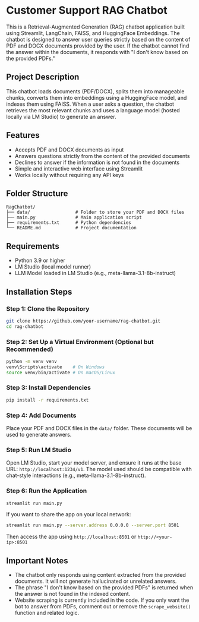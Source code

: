 # Customer Support RAG Chatbot

This is a Retrieval-Augmented Generation (RAG) chatbot application built using Streamlit, LangChain, FAISS, and HuggingFace Embeddings. The chatbot is designed to answer user queries strictly based on the content of PDF and DOCX documents provided by the user. If the chatbot cannot find the answer within the documents, it responds with "I don't know based on the provided PDFs."

## Project Description

This chatbot loads documents (PDF/DOCX), splits them into manageable chunks, converts them into embeddings using a HuggingFace model, and indexes them using FAISS. When a user asks a question, the chatbot retrieves the most relevant chunks and uses a language model (hosted locally via LM Studio) to generate an answer.

## Features

- Accepts PDF and DOCX documents as input
- Answers questions strictly from the content of the provided documents
- Declines to answer if the information is not found in the documents
- Simple and interactive web interface using Streamlit
- Works locally without requiring any API keys

## Folder Structure

```
RagChatbot/
├── data/                 # Folder to store your PDF and DOCX files
├── main.py               # Main application script
├── requirements.txt      # Python dependencies
└── README.md             # Project documentation
```

## Requirements

- Python 3.9 or higher
- LM Studio (local model runner)
- LLM Model loaded in LM Studio (e.g., meta-llama-3.1-8b-instruct)

## Installation Steps

### Step 1: Clone the Repository

```bash
git clone https://github.com/your-username/rag-chatbot.git
cd rag-chatbot
```

### Step 2: Set Up a Virtual Environment (Optional but Recommended)

```bash
python -m venv venv
venv\Scripts\activate    # On Windows
source venv/bin/activate # On macOS/Linux
```

### Step 3: Install Dependencies

```bash
pip install -r requirements.txt
```

### Step 4: Add Documents

Place your PDF and DOCX files in the `data/` folder. These documents will be used to generate answers.

### Step 5: Run LM Studio

Open LM Studio, start your model server, and ensure it runs at the base URL: `http://localhost:1234/v1`. The model used should be compatible with chat-style interactions (e.g., meta-llama-3.1-8b-instruct).

### Step 6: Run the Application

```bash
streamlit run main.py
```

If you want to share the app on your local network:

```bash
streamlit run main.py --server.address 0.0.0.0 --server.port 8501
```

Then access the app using `http://localhost:8501` or `http://<your-ip>:8501`

## Important Notes

- The chatbot only responds using content extracted from the provided documents. It will not generate hallucinated or unrelated answers.
- The phrase "I don't know based on the provided PDFs" is returned when the answer is not found in the indexed content.
- Website scraping is currently included in the code. If you only want the bot to answer from PDFs, comment out or remove the `scrape_website()` function and related logic.
